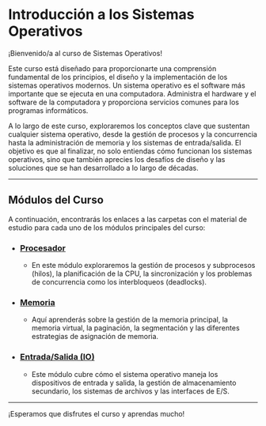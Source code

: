# Introducción a los Sistemas Operativos

¡Bienvenido/a al curso de Sistemas Operativos!

Este curso está diseñado para proporcionarte una comprensión fundamental de los principios, el diseño y la implementación de los sistemas operativos modernos. Un sistema operativo es el software más importante que se ejecuta en una computadora. Administra el hardware y el software de la computadora y proporciona servicios comunes para los programas informáticos.

A lo largo de este curso, exploraremos los conceptos clave que sustentan cualquier sistema operativo, desde la gestión de procesos y la concurrencia hasta la administración de memoria y los sistemas de entrada/salida. El objetivo es que al finalizar, no solo entiendas cómo funcionan los sistemas operativos, sino que también aprecies los desafíos de diseño y las soluciones que se han desarrollado a lo largo de décadas.

---

## Módulos del Curso

A continuación, encontrarás los enlaces a las carpetas con el material de estudio para cada uno de los módulos principales del curso:

* ### [Procesador](./Procesador/)
    * En este módulo exploraremos la gestión de procesos y subprocesos (hilos), la planificación de la CPU, la sincronización y los problemas de concurrencia como los interbloqueos (deadlocks).

* ### [Memoria](./Memoria/)
    * Aquí aprenderás sobre la gestión de la memoria principal, la memoria virtual, la paginación, la segmentación y las diferentes estrategias de asignación de memoria.

* ### [Entrada/Salida (IO)](./IO/)
    * Este módulo cubre cómo el sistema operativo maneja los dispositivos de entrada y salida, la gestión de almacenamiento secundario, los sistemas de archivos y las interfaces de E/S.

---

¡Esperamos que disfrutes el curso y aprendas mucho!
